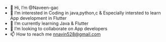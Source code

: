 - 👋 Hi, I’m @Naveen-gac
- 👀 I’m interested in Coding in java,python,c & Especially intersted to learn App development in Flutter
- 🌱 I’m currently learning Java & Flutter
- 💞️ I’m looking to collaborate on App developers
- 📫 How to reach me nnavin528@gmail.com

<!---
Naveen-gac/Naveen-gac is a ✨ special ✨ repository because its `README.md` (this file) appears on your GitHub profile.
You can click the Preview link to take a look at your changes.
--->
